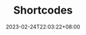 ---
title: Shortcodes
date: 2023-02-24T22:03:22+08:00
description: Find out the Shortcodes usage built in Hugo or extended by FixIt theme.
collections:
  - Content Management
keywords:
  - Hugo
  - FixIt
  - Shortcodes
---